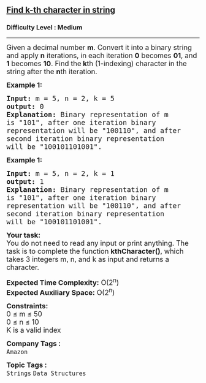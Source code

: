 <h2><a href="https://www.geeksforgeeks.org/problems/find-k-th-character-in-string3841/1?page=5&category=Strings,Linked%20List&difficulty=Medium&sortBy=submissions">Find k-th character in string</a></h2><h3>Difficulty Level : Medium</h3><hr><div class="problems_problem_content__Xm_eO"><p><span style="font-size: 18px;">Given a decimal number <strong>m</strong>. Convert it into a binary string and apply <strong>n</strong> iterations, in each iteration <strong>0</strong> becomes <strong>01</strong>, and <strong>1</strong> becomes <strong>10</strong>. Find the<strong> k</strong>th (1-indexing) character in the string after the&nbsp;<strong>n</strong>th iteration.</span></p>
<p><span style="font-size: 18px;"><strong>Example 1:</strong></span></p>
<pre><span style="font-size: 18px;"><strong>Input:</strong> m = 5, n = 2, k = 5
<strong>output:</strong> 0
<strong>Explanation:</strong> Binary representation of m 
is "101", after one iteration binary 
representation will be "100110", and after 
second iteration binary representation </span><span style="font-size: 18px;">
will be "100101101001". </span></pre>
<p><span style="font-size: 18px;"><strong>Example 1:</strong></span></p>
<pre><span style="font-size: 18px;"><strong>Input:</strong> m = 5, n = 2, k = 1
<strong>output:</strong> 1
<strong>Explanation:</strong> Binary representation of m 
is "101", after one iteration binary 
representation will be "100110", and after 
second iteration binary representation</span><span style="font-size: 18px;">
will be "100101101001". </span></pre>
<p><span style="font-size: 18px;"><strong>Your task:</strong><br>You do not need to read any input or print anything. The task is to complete the function <strong>kthCharacter()</strong>, which takes 3 integers m, n, and k as input and returns a character. </span></p>
<p><span style="font-size: 18px;"><strong>Expected Time Complexity:</strong>&nbsp;O(2<sup>n</sup>)<br><strong>Expected Auxiliary Space:</strong>&nbsp;O(2<sup>n</sup>)</span></p>
<p><span style="font-size: 18px;"><strong>Constraints:</strong></span><br><span style="font-size: 18px;">0 ≤ m ≤ 50<br>0 ≤ n ≤ 10<br>K is a valid index</span></p></div><p><span style=font-size:18px><strong>Company Tags : </strong><br><code>Amazon</code>&nbsp;<br><p><span style=font-size:18px><strong>Topic Tags : </strong><br><code>Strings</code>&nbsp;<code>Data Structures</code>&nbsp;